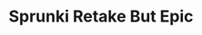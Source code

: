 ---
slug: sprunki-retake-but-epic
title: Sprunki Retake But Epic
description: "Sprunki Retake But Epic is an exciting online game. Play for free directly in your browser!"
icon: /images/popular_mods/Sprunki Retake But Epic.png
url: https://wowtbc.net/sprunkin/Sprunki-retake-epic1/index.html
previewImage: /images/popular_mods/Sprunki Retake But Epic.png
type: popular mods

# SEO配置
seo:
  title: "Sprunki Retake But Epic - Play Free Online Game | Fun Browser Games"
  description: "Sprunki Retake But Epic - Play this fun online game for free in your browser. No download required!"
  ogImage: "/images/popular_mods/Sprunki Retake But Epic.png"
  keywords: "sprunki-retake-but-epic, online game, browser game, free game, popular mods game, play online"

videoUrls:
  - https://www.youtube.com/embed/example1
  - https://www.youtube.com/embed/example2

whyPlay:
  title: "Why Play Sprunki Retake But Epic?"
  items:
    - "Immersive Gameplay: Sprunki Retake But Epic offers an engaging and immersive gaming experience that will keep you entertained for hours"
    - "Challenging Levels: Test your skills with increasingly difficult challenges and obstacles"
    - "Beautiful Graphics: Enjoy stunning visuals and smooth animations that bring the game world to life"
    - "Regular Updates: New content and features are added regularly to keep the game fresh and exciting"
    - "Free to Play: Experience all the fun without spending a penny"
    - "Community Features: Connect with other players, share strategies, and compete for high scores"
    - "Cross-Platform: Play on any device with a web browser, no downloads required"

features:
  title: "Key Features of Sprunki Retake But Epic"
  image: "/images/popular_mods/Sprunki Retake But Epic.png"
  items:
    - "Intuitive Controls: Easy to learn controls make Sprunki Retake But Epic accessible for players of all skill levels"
    - "Multiple Game Modes: Enjoy various gameplay options that provide different challenges and experiences"
    - "Character Customization: Personalize your gaming experience with unique characters and items"
    - "Achievement System: Complete special tasks to earn rewards and recognition"
    - "Leaderboards: Compete with players worldwide and see who can achieve the highest scores"

characteristics:
  title: "Game Characteristics"
  image: "/images/popular_mods/Sprunki Retake But Epic.png"
  items:
    - "Genre: Popular mods game with elements of strategy and skill"
    - "Difficulty: Suitable for both casual gamers and those seeking a challenge"
    - "Play Time: Quick sessions or extended gameplay, depending on your preference"
    - "Art Style: Vibrant and engaging visuals that enhance the gaming experience"
    - "Sound Design: Immersive audio that complements the gameplay perfectly"

info: "Sprunki Retake But Epic is an exciting online game that offers players a unique and engaging gaming experience. With its intuitive controls, stunning visuals, and challenging gameplay, Sprunki Retake But Epic provides hours of entertainment for players of all ages and skill levels. Whether you're looking for a quick gaming session during a break or an extended play session, Sprunki Retake But Epic delivers an immersive experience that will keep you coming back for more. The game features multiple levels of increasing difficulty, ensuring that players are constantly challenged as they progress. With regular updates adding new content and features, Sprunki Retake But Epic remains fresh and exciting, providing endless entertainment options for its growing community of players."

howToPlayIntro: "Welcome to Sprunki Retake But Epic! This guide will walk you through the basics and help you master the game. Whether you're a beginner or looking to improve your skills, these tips and instructions will enhance your gaming experience."

howToPlaySteps:
  - title: "Getting Started"
    description: "Begin your Sprunki Retake But Epic adventure by familiarizing yourself with the controls. Use your keyboard or mouse to navigate through the game interface. The tutorial will guide you through the basic mechanics and help you understand the objectives."
  - title: "Understanding the Objectives"
    description: "In Sprunki Retake But Epic, your main goal is to progress through levels by completing specific objectives. Each level presents unique challenges that require different strategies and approaches."
  - title: "Mastering the Controls"
    description: "Practice using the controls to improve your precision and reaction time. Sprunki Retake But Epic requires quick reflexes and strategic thinking to overcome obstacles and defeat opponents."
  - title: "Utilizing Power-ups"
    description: "Collect power-ups throughout the game to enhance your abilities and overcome difficult challenges. Each power-up offers unique advantages that can be crucial for success."
  - title: "Developing Strategies"
    description: "As you progress in Sprunki Retake But Epic, develop effective strategies for different scenarios. Analyze patterns, anticipate challenges, and adapt your approach to maximize your performance."

faq:
  title: "Frequently Asked Questions about Sprunki Retake But Epic"
  items:
    - question: "Is Sprunki Retake But Epic free to play?"
      answer: "Yes, Sprunki Retake But Epic is completely free to play directly in your web browser. No downloads or purchases are required to enjoy the full game experience."
    - question: "Can I play Sprunki Retake But Epic on mobile devices?"
      answer: "Yes, Sprunki Retake But Epic is optimized for both desktop and mobile play. You can enjoy the game on any device with a web browser and internet connection."
    - question: "Are there any in-game purchases?"
      answer: "While Sprunki Retake But Epic is free to play, there may be optional in-game purchases available for cosmetic items or additional features that don't affect core gameplay."
    - question: "How often is Sprunki Retake But Epic updated?"
      answer: "The developers regularly update Sprunki Retake But Epic with new content, features, and improvements based on player feedback and game performance."
    - question: "Can I play Sprunki Retake But Epic offline?"
      answer: "Currently, Sprunki Retake But Epic requires an internet connection to play as it's a browser-based online game."
    - question: "Is Sprunki Retake But Epic suitable for children?"
      answer: "Yes, Sprunki Retake But Epic is designed to be family-friendly and suitable for players of all ages."
    - question: "How do I report bugs or issues?"
      answer: "If you encounter any problems while playing Sprunki Retake But Epic, you can report them through the game's support page or contact the developers directly through their website."
    - question: "Still Have Questions?"
      answer: "If you have additional questions about Sprunki Retake But Epic that aren't covered in this FAQ, please visit our support center or contact our customer service team for assistance."
---